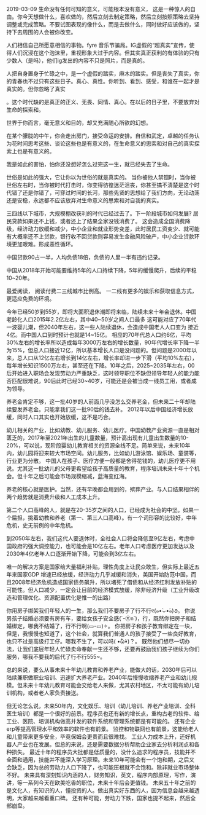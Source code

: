 2019-03-09
生命没有任何可知的意义，可能根本没有意义， 这是一种惊人的自由。你今天想做什么，喜欢做的，然后立刻去制定策略，然后立刻按照策略去坚持调整或完成策略。不要试图表现的像什么，而是去做什么，同时做好应该做的，坚持下去周围的人会被你改变。

人们相信自己所愿意相信的事物。fyre 音乐节骗局。IG虚假的“超真实”宣传，使得人们沉浸在这个泡沫里，重视形象大过于内容。但其实真正获利的有体验的只有少数人（是吗），他们ig发出的内容不只是照片，而是真的。

人把自身置身于忙碌之中，是一个虚假的踏实，麻木的踏实。但是丧失了真实，你的青春也不过只有这些日子。真心、真性。你听到、看到、感受，和谁在一起才是真实的。但你忽略了真实

。这个时代缺的是真正的正义、无畏、同情、真心。在以后的日子里，不要放弃对生命的探索和。

世界于你而言，毫无意义和目的，却又充满随心所欲的幻想。

在某个朦胧的中午，你会走出房门，接受命运的安排。自信和武定，卓越的任务认为花时间思考这些、谈论这些也是有意义的，在生命意义的思索和对自己的真实探索上也是有意义的。

我是如此的害怕，怕你还没想好怎么过完这一生，就已经失去了生命。

世俗是如此的强大，它让你以为世俗的就是真实的。
当你被他人禁锢时，当你被世俗左右时，当你被时代打击时，你变得彷徨迷茫沮丧，你甚至搞不清楚是这个时代错了还是你错了，可穿过时间的长河，那些先贤的思想给了我们方向，无论动荡还是安稳，永远都不应该放弃对生命意义的思索和对自我的真实。


三四线以下城市，大规模棚改获利的时代已经过去了。下一阶段城市如何发展? 居民贷款如果还不上钱，或者还上了结果全家没钱消费了。
这会造成全国消费降级，经济动力放缓和减少，中小企业和就业形势变差，此时居民工资变少、就可能有大概率还不上贷款，银行收不回贷款则容易发生金融风险破产，中小企业贷款环境更加艰难。形成恶性循环。

中国贷款90占一半，人均负债18倍，负债的人里一半有违约记录。

中国从2018年开始可能要维持5年的人口持续下降，5年的缓慢爬升，后续的平稳10~20年。

最爱阅读，
阅读付费二三线城市比例高。
一二线有更多的娱乐和获取信息方式，更适应免费的环境。











今年已经50岁到55岁，即将大面积退休潮即将来临，陆续未来十年会退休。中国老龄化人口2015年2.2亿左右，其中40~50岁之间人口最多 这可能对应了70年代一波婴儿潮，但2040年左右，这一些人陆续退休，会造成中国老人人口变为 接近4亿。而中国人口到时预计也就是14~15亿。
相应的70年代总人口约6亿，平均30%左右的增长率所以造成每年3000万左右的增长数量，90年代增长率下降一半为15%，但总人口接近12亿，所以基本增长人口是没问题的。但问题是2000年以来，总人口从12亿左右增长到14亿左右，增长率却进一步下滑（平均10%左右），每年增长知识1500万左右，甚至还在下降。10年之后，2025~2035年左右，00后开始进入职场会发现劳动力严重缺乏，这时领导职位不缺但领导年轻人的能力能否匹配很难说，90后此时已经30~40岁，可能还是会被当成一线员工用，或者成为领导。

养老金肯定不够，这一批40岁的人前面几乎没怎么交养老金，但未来二十年却陆续要发养老金。只能拿我们这一批90后的钱去补。
2012年以后中国经济增长放缓，同时人口其实也开始放缓，这不是巧合。


幼儿相关的产业，比如幼教、幼儿服务、幼儿医疗。中国幼教产业资源一直是相对匮乏的，2017年至2021年出生的儿童数量，预计高出现有儿童出生数量的10-20%，可以说，现阶段婴幼儿教育相关的资源全线不足。简单来说，未来10年内，幼儿园将迎来较大市场空间。幼儿服务，比如幼儿游泳馆、娱乐场、童装等，行业更为分散。
中国人在孩子、医疗方便一般都是舍得花钱的，幼儿医疗更不用说。尤其这一批幼儿的父母更希望给孩子高质量的教育，程序培训未来十年十个机会。但十年之后可能会市场规模缩减，蓝海变红海。

养老的核心就是医护。当然，还有早晚都会用到的，殡葬产业。与人口结果相伴的两个趋势就是消费升级和人工成本上升。

第二个人口高峰的人，就是在20-35岁之间的人口，已经成为社会的中坚。如果一个扁担，挑着幼教和养老（第一、第三人口高峰）。有一个词形容的比较好，中年危机，史无前例的中年危机。

到2050年左右，我们这代人要退休时，全社会人口将会降低至9亿左右，考虑中国政府的强大调控能力，也可能会是10亿左右。老年人口考虑医疗更加发达以及2030年4亿老年人口逐渐开始下降，可能会到3亿左右。

唯一的解决方案是国家给大量福利补贴，理性角度上让民众敢生，但实际上最近五年来国家GDP 增速已经放缓，经济动力几乎减缓和消失，美国开始防范中国，而且2008年经济危机造成国家债务飙升，所以堵死了借债和从经济红利发放补贴的可能性。但人口减少，一定会让目前的经济模式放缓，除非经济升级（工业升级改造和管理优化、资源配置优化是惟一的出路）



你用房子绑架我们年轻人的一生，那么我们不要房子了行不行୧(๑•̀⌄•́๑)૭。
你说男孩子结婚必须要有房有车，要给女孩子安全感(´-㉨ก`)，行，既然你把房子和结婚绑定，哪我不结婚了，行不行啊(▭-▭)✧。
你把房子和孩子教育绑定在一块，但是，我慢慢也知道了，这个社会，就算我们普通人的孩子接受了一些良好教育，也只不过是高级打工仔。哪我不生了，可以吗( •᷄ὤ•᷅)？。
既然他们想尽一切办法，让我们底层年轻人忙碌卖命奉献一生还不够，还要再鼓励我们孩子继续为你们服务，哪我不要我的后代了行不行555~。


总的来说，要么从事未来十年幼儿教育和养老产业，能做大的话，2030年后可以陆续兼职做职业培训、迅速扩大养老产业。2040年后慢慢收缩养老产业和幼儿规模。但未来十年幼儿教育可能会交给老人来做，尤其农村地区，不太可能有幼儿培训机构，或者老人家负责接送。

但无论怎么说，未来50年内，文化娱乐、培训（幼儿培训、养老产业培训、全科医生培训）都是一个很好的前景。程序员也还有新的增长点，重构古老的软件、给工业、医院、培训机构做高并发的软件系统和管理系统都是有可能的。
还有企业erp等提高管理水平和效率的软件也有前景。
监控和物联网也有前景，这能给老人和儿童带来更多安全，毕竟保姆会更贵而且很难找。
工业人力成本上升，还好机器人产业也在发展。但总的来说，还是需要数据分析帮助企业家去分析利润点和各种损失。
最近十年的程序员大批都是低质量的，没什么追求的程序员，技能并不全面和通用，技能并不能深入学习原理。未来10年可能会有一个饱和期，之后又会缺乏，因为总的劳动力人口下降了，也可能压根就不会饱和。除非就业市场整体不好。
未来具有深刻知识内涵的人，财务知识，英文，程序内部原理，写作，演讲，等一系列今天在欧美吃香的职位，未来十年后会更值钱。
未来五十年之前的是文化人，有知识的人，懂投资的人。做出真实好东西的人，因为信息会越来越透明，大家越来越看重口碑。
还有种可能，劳动力下跌，国家也提不起来，然后全部崩盘。





 